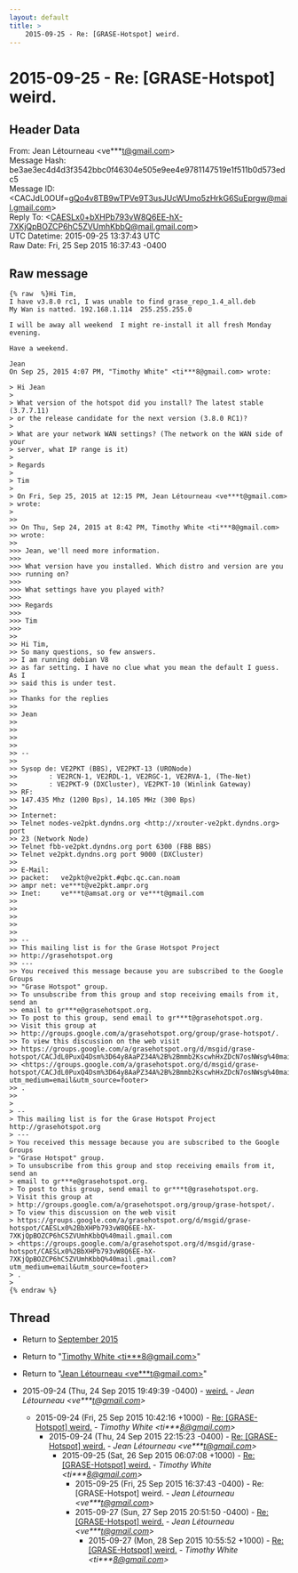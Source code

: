 ```yaml
---
layout: default
title: >
    2015-09-25 - Re: [GRASE-Hotspot] weird.
---
```


# 2015-09-25 - Re: [GRASE-Hotspot] weird.

## Header Data

From: Jean Létourneau \<ve***t@gmail.com\><br>
Message Hash: be3ae3ec4d4d3f3542bbc0f46304e505e9ee4e9781147519e1f511b0d573edc5<br>
Message ID: \<CACJdL0OUf=gQo4v8TB9wTPVe9T3usJUcWUmo5zHrkG6SuEprgw@mail.gmail.com\><br>
Reply To: \<CAESLx0+bXHPb793vW8Q6EE-hX-7XKjQpBOZCP6hC5ZVUmhKbbQ@mail.gmail.com\><br>
UTC Datetime: 2015-09-25 13:37:43 UTC<br>
Raw Date: Fri, 25 Sep 2015 16:37:43 -0400<br>

## Raw message

```
{% raw  %}Hi Tim,
I have v3.8.0 rc1, I was unable to find grase_repo_1.4_all.deb
My Wan is natted. 192.168.1.114  255.255.255.0

I will be away all weekend  I might re-install it all fresh Monday evening.

Have a weekend.

Jean
On Sep 25, 2015 4:07 PM, "Timothy White" <ti***8@gmail.com> wrote:

> Hi Jean
>
> What version of the hotspot did you install? The latest stable (3.7.7.11)
> or the release candidate for the next version (3.8.0 RC1)?
>
> What are your network WAN settings? (The network on the WAN side of your
> server, what IP range is it)
>
> Regards
>
> Tim
>
> On Fri, Sep 25, 2015 at 12:15 PM, Jean Létourneau <ve***t@gmail.com>
> wrote:
>
>>
>> On Thu, Sep 24, 2015 at 8:42 PM, Timothy White <ti***8@gmail.com>
>> wrote:
>>
>>> Jean, we'll need more information.
>>>
>>> What version have you installed. Which distro and version are you
>>> running on?
>>>
>>> What settings have you played with?
>>>
>>> Regards
>>>
>>> Tim
>>>
>>
>> ​Hi Tim,
>> So many questions, so few answers.
>> I am running debian V8
>> as far setting. I have no clue what you mean the default I guess. As I
>> said this is under test.
>> ​
>> Thanks for the replies
>>
>> Jean
>>
>>
>>
>>
>> --
>>
>> Sysop de: VE2PKT (BBS), VE2PKT-13 (URONode)
>>        : VE2RCN-1, VE2RDL-1, VE2RGC-1, VE2RVA-1, (The-Net)
>>        : VE2PKT-9 (DXCluster), VE2PKT-10 (Winlink Gateway)
>> RF:
>> 147.435 Mhz (1200 Bps), 14.105 MHz (300 Bps)
>>
>> Internet:
>> Telnet nodes-ve2pkt.dyndns.org <http://xrouter-ve2pkt.dyndns.org> port
>> 23 (Network Node)
>> Telnet fbb-ve2pkt.dyndns.org port 6300 (FBB BBS)
>> Telnet ve2pkt.dyndns.org port 9000 (DXCluster)
>>
>> E-Mail:
>> packet:   ve2pkt@ve2pkt.#qbc.qc.can.noam
>> ampr net: ve***t@ve2pkt.ampr.org
>> Inet:     ve***t@amsat.org or ve***t@gmail.com
>>
>>
>>
>>
>>
>> --
>> This mailing list is for the Grase Hotspot Project
>> http://grasehotspot.org
>> ---
>> You received this message because you are subscribed to the Google Groups
>> "Grase Hotspot" group.
>> To unsubscribe from this group and stop receiving emails from it, send an
>> email to gr***e@grasehotspot.org.
>> To post to this group, send email to gr***t@grasehotspot.org.
>> Visit this group at
>> http://groups.google.com/a/grasehotspot.org/group/grase-hotspot/.
>> To view this discussion on the web visit
>> https://groups.google.com/a/grasehotspot.org/d/msgid/grase-hotspot/CACJdL0PuxQ4Dsm%3D64y8AaPZ34A%2B%2Bmmb2KscwhHxZDcN7osNWsg%40mail.gmail.com
>> <https://groups.google.com/a/grasehotspot.org/d/msgid/grase-hotspot/CACJdL0PuxQ4Dsm%3D64y8AaPZ34A%2B%2Bmmb2KscwhHxZDcN7osNWsg%40mail.gmail.com?utm_medium=email&utm_source=footer>
>> .
>>
>
> --
> This mailing list is for the Grase Hotspot Project http://grasehotspot.org
> ---
> You received this message because you are subscribed to the Google Groups
> "Grase Hotspot" group.
> To unsubscribe from this group and stop receiving emails from it, send an
> email to gr***e@grasehotspot.org.
> To post to this group, send email to gr***t@grasehotspot.org.
> Visit this group at
> http://groups.google.com/a/grasehotspot.org/group/grase-hotspot/.
> To view this discussion on the web visit
> https://groups.google.com/a/grasehotspot.org/d/msgid/grase-hotspot/CAESLx0%2BbXHPb793vW8Q6EE-hX-7XKjQpBOZCP6hC5ZVUmhKbbQ%40mail.gmail.com
> <https://groups.google.com/a/grasehotspot.org/d/msgid/grase-hotspot/CAESLx0%2BbXHPb793vW8Q6EE-hX-7XKjQpBOZCP6hC5ZVUmhKbbQ%40mail.gmail.com?utm_medium=email&utm_source=footer>
> .
>
{% endraw %}
```

## Thread

+ Return to [September 2015](/archive/2015/09)

+ Return to "[Timothy White <ti***8<span>@</span>gmail.com>](/authors/ti___8_at_gmail_com)"
+ Return to "[Jean Létourneau <ve***t<span>@</span>gmail.com>](/authors/ve___t_at_gmail_com)"

+ 2015-09-24 (Thu, 24 Sep 2015 19:49:39 -0400) - [weird.](/archive/2015/09/d0ff3c60ca74be799c0a06ee1f858fe46f735e8be4f2292eb4afb5cd0dfb2e5a) - _Jean Létourneau \<ve***t@gmail.com\>_
  + 2015-09-24 (Fri, 25 Sep 2015 10:42:16 +1000) - [Re: [GRASE-Hotspot] weird.](/archive/2015/09/b32df5627005e2a51190d74954dbe3547ab76840ec9919e5a62cd3896b96b4e7) - _Timothy White \<ti***8@gmail.com\>_
    + 2015-09-24 (Thu, 24 Sep 2015 22:15:23 -0400) - [Re: [GRASE-Hotspot] weird.](/archive/2015/09/751cff6b93c730c01189d6a6b198348e5bdf043a494dac85465ad5ad699530ba) - _Jean Létourneau \<ve***t@gmail.com\>_
      + 2015-09-25 (Sat, 26 Sep 2015 06:07:08 +1000) - [Re: [GRASE-Hotspot] weird.](/archive/2015/09/cb69ff6da1de9cdedf637eaabf54736deb882415f377e554a35faadf6783461d) - _Timothy White \<ti***8@gmail.com\>_
        + 2015-09-25 (Fri, 25 Sep 2015 16:37:43 -0400) - Re: [GRASE-Hotspot] weird. - _Jean Létourneau \<ve***t@gmail.com\>_
        + 2015-09-27 (Sun, 27 Sep 2015 20:51:50 -0400) - [Re: [GRASE-Hotspot] weird.](/archive/2015/09/dfcea63e71bb51803a35369fd0631d553f2d84d1cefd8e9715267fa552019566) - _Jean Létourneau \<ve***t@gmail.com\>_
          + 2015-09-27 (Mon, 28 Sep 2015 10:55:52 +1000) - [Re: [GRASE-Hotspot] weird.](/archive/2015/09/b59b160c509d892543f3bed8f613180147a35c09ea6eec1c21d36b43e43a0bd2) - _Timothy White \<ti***8@gmail.com\>_

